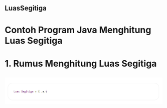 ## LuasSegitiga </p>

# Contoh Program Java Menghitung Luas Segitiga </p>
# 1. Rumus Menghitung Luas Segitiga </p>
![rumus](screenshot/rumus.png) </p>



